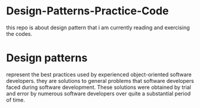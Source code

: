 # Design-Patterns-Practice-Code
this repo is about design pattern that i am currently reading and exercising the codes. 
# Design patterns 
  represent the best practices used by experienced object-oriented software developers. 
  they  are solutions to general problems that software developers faced during software development. 
  These solutions were obtained by trial and error by numerous software developers over quite a substantial period of time.
